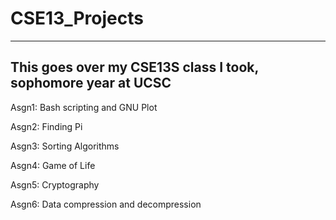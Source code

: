 # CSE13_Projects
----------------------------------------------------------------
This goes over my CSE13S class I took, sophomore year at UCSC
----------------------------------------------------------------

Asgn1: Bash scripting and GNU Plot

Asgn2: Finding Pi

Asgn3: Sorting Algorithms

Asgn4: Game of Life

Asgn5: Cryptography

Asgn6: Data compression and decompression
